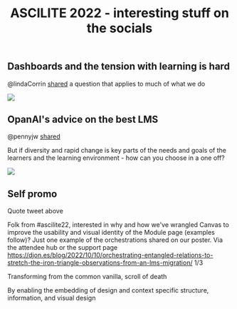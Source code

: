 ﻿---
backlinks:
- title: ASCILITE 2022
  url: /sense/Conferences/ascilite2022/ascilite-2022.html
title: ASCILITE 2022 - interesting stuff on the socials
---
## Dashboards and the tension with learning is hard

@lindaCorrin [shared](https://twitter.com/LindaCorrin/status/1599568004232392705) a question that applies to much of what we do

![](https://djon.es/assets/memex/sense/Conferences/ascilite2022/images/dashboardsHard.png)  

## OpanAI's advice on the best LMS

@pennyjw [shared](https://twitter.com/pennyjw/status/1599726226842996736)

But if diversity and rapid change is key parts of the needs and goals of the learners and the learning environment - how can you choose in a one off? 

![](https://djon.es/assets/memex/sense/Conferences/ascilite2022/images/openAiBestLMS.png)  

## Self promo

Quote tweet above 

Folk from #ascilite22, interested in why and how we've wrangled Canvas to improve the usability and visual identity of the Module page (examples follow)?  Just one example of the orchestrations shared on our poster. Via the attendee hub or the support page https://djon.es/blog/2022/10/10/orchestrating-entangled-relations-to-stretch-the-iron-triangle-observations-from-an-lms-migration/ 1/3


Transforming from the common vanilla, scroll of death 


By enabling the embedding of design and context specific structure, information, and visual design